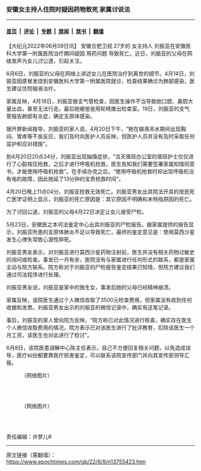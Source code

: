 ### 安徽女主持人住院时疑因药物致死 家属讨说法

---

#### [首页](../../../..?n13755423) &nbsp;|&nbsp; [评论](../../../../../epoch-comment?n13755423) &nbsp;|&nbsp; [专题](../../../../../epoch-special?n13755423) &nbsp;|&nbsp; [禁闻](../../../../../epoch-news?n13755423) &nbsp;|&nbsp; [禁书](../../../../../books?n13755423) &nbsp;|&nbsp; [翻墙](https://github.com/gfw-breaker/nogfw/blob/master/README.md?n13755423)


<div class="post_content" id="artbody" itemprop="articleBody">
 <!-- article content begin -->
 <p>
  【大纪元2022年06月09日讯】
  <ok href="https://www.epochtimes.com/gb/tag/%E5%AE%89%E5%BE%BD%E5%90%88%E8%82%A5%E5%8D%AB%E8%A7%86.html">
   安徽合肥卫视
  </ok>
  27岁的
  <ok href="https://www.epochtimes.com/gb/tag/%E5%A5%B3%E4%B8%BB%E6%8C%81%E4%BA%BA.html">
   女主持人
  </ok>
  刘振亚在安徽医科大学第一附属医院治疗期间疑因
  <ok href="https://www.epochtimes.com/gb/tag/%E7%94%A8%E8%8D%AF%E9%97%AE%E9%A2%98.html">
   用药问题
  </ok>
  导致死亡。近日，刘振亚的父母在网络发声为女儿讨公道，引起关注。
 </p>
 <p>
  6月6日，刘振亚的父母在网络上讲述女儿在医院治疗到离世的细节。4月14日，刘振亚因感冒发烧到安徽医科大学第一附属医院就诊，检查结果确诊为肺部感染，医生建议住院输液治疗。
 </p>
 <p>
  家属反映，4月18日，刘振亚做支气管检查，因医生操作不当导致她口腔、鼻腔大量出血，甚至无法行走。最后她被爸爸用轮椅推出检查室。19日，刘振亚的支气管报告肺部有炎症，确定支原体感染。
 </p>
 <p>
  据开屏新闻报导，刘振亚的家人说，4月20日下午，“她在输液吊水期间出现胸闷、胃疼等不良反应，我们及时向医护人员反映，但医护人员并没有及时采取任何监护和应对措施”。
 </p>
 <p>
  到4月20日20点24分，刘振亚出现抽搐症状，“当天值班办公室的值班护士仅仅进行了心脏按压抢救，之后才进行呼吸机抢救，医生告知我们需要签署家属知情同意书，才能使用呼吸机抢救”。在手续办完之后，“使用呼吸机抢救时却出现呼吸机没有电的故障，因此拖延了13分钟的宝贵抢救时间”。
 </p>
 <p>
  4月20日晚上11点04分，刘振亚抢救无效死亡。刘振亚男友出具院法开具的居民死亡医学证明上显示，刘振亚的死亡原因是：其它原因不明确和未特指原因的死亡。
 </p>
 <p>
  为了讨回公道，刘振亚的父母4月22日决定让女儿接受尸检。
 </p>
 <p>
  5月23日，安徽医之本司法鉴定中心出具刘振亚的尸检报告。据家属提供的报告显示，刘振亚所患的支原体肺炎不足以导致死亡，最终的鉴定意见是：使用莫西沙星发生心律失常致心源性猝死。
 </p>
 <p>
  刘振亚男友表示，对刘振亚进行莫西沙星药物注射前，医生并没有相关药物过敏史的询问或检查。事发已一月有余，医院没有与家属进行任何形式的联系，都是家属主动与院方联系。院方称对于刘振亚的尸检报告鉴定结果已知情，但院方建议我们通过司法程序进行处理。
 </p>
 <p>
  刘振亚男友说，刘振亚是家中的独生女，事发后她的父母已经精神崩溃。
 </p>
 <p>
  家属反映，该院医生通过个人微信收取了3500元检查费用，但家属没有收到任何收据和发票。刘振亚男友出示的刘振亚的微信记录中，确实有这笔记录。
 </p>
 <p>
  事后，刘振亚的家人曾向院方反映，“院方称已对此情况进行核查，确实存在医生个人微信收取费用的情况，院方表示已对该医生进行了批评教育，扣除该医生一个月工资，该医生也对此进行了检讨”。
 </p>
 <p>
  6月8日，该院医患调解中心陈主任表示，自己不方便回复相关问题，以免造成误导，医疗纠纷都要靠医疗损害鉴定，可以联系该院宣传部门并向其宣传部领导汇报。
 </p>
 <figure aria-describedby="caption-attachment-13755442" class="wp-caption aligncenter" id="attachment_13755442" style="width: 600px">
  <ok href="https://i.epochtimes.com/assets/uploads/2022/06/id13755442-08d27fe2fc684feeafecbc88a3379e51.jpeg" target="_blank">
   <img alt="" class="size-large wp-image-13755442" src="https://i.epochtimes.com/assets/uploads/2022/06/id13755442-08d27fe2fc684feeafecbc88a3379e51-600x574.jpeg"/>
  </ok>
  <br/><figcaption class="wp-caption-text" id="caption-attachment-13755442">
   （网络图片）
  </figcaption><br/>
 </figure><br/>
 <figure aria-describedby="caption-attachment-13755443" class="wp-caption aligncenter" id="attachment_13755443" style="width: 600px">
  <ok href="https://i.epochtimes.com/assets/uploads/2022/06/id13755443-89-2022-06-09-111558.png" target="_blank">
   <img alt="" class="size-large wp-image-13755443" src="https://i.epochtimes.com/assets/uploads/2022/06/id13755443-89-2022-06-09-111558-600x404.png"/>
  </ok>
  <br/><figcaption class="wp-caption-text" id="caption-attachment-13755443">
   （网络图片）
  </figcaption><br/>
 </figure><br/>
 <p>
  责任编辑：许梦儿#
 </p>
 <div class="notranslate" style="all: initial;">
 </div>
 <!-- article content end -->
 <div id="below_article_ad">
 </div>
</div>


---

原文链接（需翻墙）：https://www.epochtimes.com/gb/22/6/9/n13755423.htm